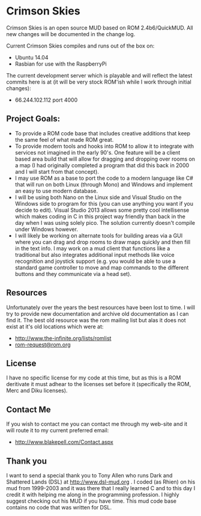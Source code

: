 Crimson Skies
=============

Crimson Skies is an open source MUD based on ROM 2.4b6/QuickMUD.  All new changes
will be documented in the change log. 

Current Crimson Skies compiles and runs out of the box on:

  - Ubuntu 14.04
  - Rasbian for use with the RaspberryPi

The current development server which is playable and will reflect the latest commits
here is at (it will be very stock ROM'ish while I work through initial changes):

  - 66.244.102.112 port 4000

## Project Goals:

  - To provide a ROM code base that includes creative additions that keep the same
    feel of what made ROM great.
  - To provide modern tools and hooks into ROM to allow it to integrate with services
    not imagined in the early 90's.  One feature will be a client based area build that
    will allow for dragging and dropping over rooms on a map (I had originally completed
    a program that did this back in 2000 and I will start from that concept).
  - I may use ROM as a base to port the code to a modern language like C# that will run on
    both Linux (through Mono) and Windows and implement an easy to use modern database. 
  - I will be using both Nano on the Linux side and Visual Studio on the Windows side to
    program for this (you can use anything you want if you decide to edit).  Visual Studio 2013 
    allows some pretty cool intellisense which makes coding in C in this project way friendly 
    than back in the day when I was using solely pico.  The solution currently doesn't compile 
    under Windows however.
  - I will likely be working on alternate tools for building areas via a GUI where you can
    drag and drop rooms to draw maps quickly and then fill in the text info.  I may work on
    a mud client that functions like a traditional but also integrates additional input methods
    like voice recognition and joystick support (e.g. you would be able to use a standard game
    controller to move and map commands to the different buttons and they communicate via a head
    set).

## Resources

Unfortunately over the years the best resources have been lost to time.  I will try to
provide new documentation and archive old documentation as I can find it.  The best 
old resource was the rom mailing list but alas it does not exist at it's old locations
which were at:

  - http://www.the-infinite.org/lists/romlist
  - rom-request@rom.org

## License 

I have no specific license for my code at this time, but as this is a ROM deritivate it must 
adhear to the licenses set before it (specifically the ROM, Merc and Diku licenses).  

## Contact Me

If you wish to contact me you can contact me through my web-site and it will route it to
my current preferred email:

 - http://www.blakepell.com/Contact.aspx

## Thank you

I want to send a special thank you to Tony Allen who runs Dark and Shattered Lands (DSL) at
http://www.dsl-mud.org .  I coded (as Rhien) on his mud from 1999-2003 and it was there
that I really learned C and to this day I credit it with helping me along in the programming
profession.  I highly suggest checking out his MUD if you have time.  This mud code base contains no code
that was written for DSL.